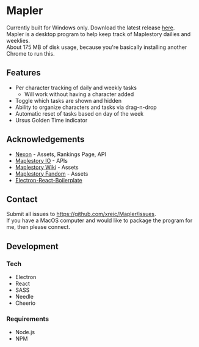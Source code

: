 # Mapler

Currently built for Windows only. Download the latest release [here](https://github.com/xreic/Mapler/releases). \
Mapler is a desktop program to help keep track of Maplestory dailies and weeklies. \
About 175 MB of disk usage, because you're basically installing another Chrome to run this.

## Features

- Per character tracking of daily and weekly tasks
  - Will work without having a character added
- Toggle which tasks are shown and hidden
- Ability to organize characters and tasks via drag-n-drop
- Automatic reset of tasks based on day of the week
- Ursus Golden Time indicator

## Acknowledgements

- [Nexon](https://maplestory.nexon.net/) - Assets, Rankings Page, API
- [Maplestory IO](https://maplestory.io/) - APIs
- [Maplestory Wiki](https://maplestory.wiki/) - Assets
- [Maplestory Fandom](https://maplestory.fandom.com/wiki/MapleStory:Main_Page) - Assets
- [Electron-React-Boilerplate](https://github.com/electron-react-boilerplate/electron-react-boilerplate)

## Contact

Submit all issues to https://github.com/xreic/Mapler/issues. \
If you have a MacOS computer and would like to package the program for me, then please connect.

## Development

### Tech

- Electron
- React
- SASS
- Needle
- Cheerio

### Requirements

- Node.js
- NPM
